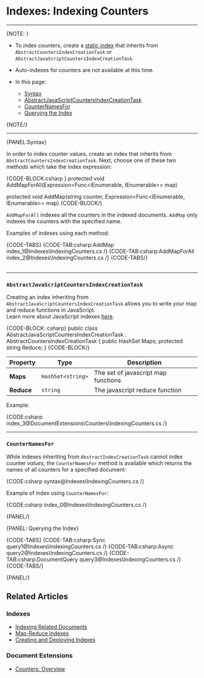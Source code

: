 # Indexes: Indexing Counters
---

{NOTE: }

* To index counters, create a [static index](../indexes/creating-and-deploying#static-indexes) 
that inherits from `AbstractCountersIndexCreationTask` or `AbstractJavaScriptCountersIndexCreationTask`.  

* Auto-indexes for counters are not available at this time.  

* In this page:  
  * [Syntax](../../document-extensions/counters/indexing#syntax)  
  * [AbstractJavaScriptCountersIndexCreationTask](../../document-extensions/counters/indexing#section)  
  * [CounterNamesFor](../../document-extensions/counters/indexing#section-1)  
  * [Querying the Index](../../document-extensions/counters/indexing#querying-the-index)  

{NOTE/}

---

{PANEL:Syntax}

In order to index counter values, create an index that inherits from `AbstractCountersIndexCreationTask`. 
Next, choose one of these two methods which take the index expression:  

{CODE-BLOCK:csharp }
protected void AddMapForAll(Expression<Func<IEnumerable<CounterEntry>, IEnumerable>> map)

protected void AddMap(string counter, Expression<Func<IEnumerable<CounterEntry>, IEnumerable>> map)
{CODE-BLOCK/}

`AddMapForAll` indexes all the counters in the indexed documents. `AddMap` only indexes the counters with 
the specified name.  

Examples of indexes using each method:  

{CODE-TABS}
{CODE-TAB:csharp:AddMap index_1@Indexes\IndexingCounters.cs /}
{CODE-TAB:csharp:AddMapForAll index_2@Indexes\IndexingCounters.cs /}
{CODE-TABS/}  
<br/>

---

### `AbstractJavaScriptCountersIndexCreationTask`

Creating an index inheriting from `AbstractJavaScriptCountersIndexCreationTask` allows 
you to write your map and reduce functions in JavaScript.  
Learn more about JavaScript indexes [here](../../indexes/javascript-indexes).  

{CODE-BLOCK: csharp}
public class AbstractJavaScriptCountersIndexCreationTask : AbstractCountersIndexCreationTask
{
    public HashSet<string> Maps;
    protected string Reduce;
}
{CODE-BLOCK/}

| Property | Type | Description |
| - | - | - |
| **Maps** | `HashSet<string>` | The set of javascript map functions |
| **Reduce** | `string` | The javascript reduce function |

Example:  

{CODE:csharp index_3@DocumentExtensions\Counters\IndexingCounters.cs /}

---

### `CounterNamesFor`

While indexes inheriting from `AbstractIndexCreationTask` cannot index counter _values_, the `CounterNamesFor` 
method is available which returns the names of all counters for a specified document:  

{CODE:csharp syntax@Indexes\IndexingCounters.cs /}

Example of index using `CounterNamesFor`:  

{CODE:csharp index_0@Indexes\IndexingCounters.cs /}

{PANEL/}

{PANEL: Querying the Index}  

{CODE-TABS}
{CODE-TAB:csharp:Sync query1@Indexes\IndexingCounters.cs /}
{CODE-TAB:csharp:Async query2@Indexes\IndexingCounters.cs /}
{CODE-TAB:csharp:DocumentQuery query3@Indexes\IndexingCounters.cs /}
{CODE-TABS/}

{PANEL/}

## Related Articles  

### Indexes  
- [Indexing Related Documents](../indexes/indexing-related-documents)  
- [Map-Reduce Indexes](../indexes/map-reduce-indexes)  
- [Creating and Deploying Indexes](../indexes/creating-and-deploying)  

### Document Extensions  
- [Counters: Overview](../document-extensions/counters/overview)  

